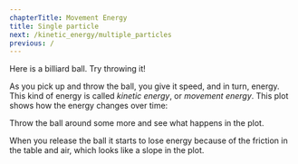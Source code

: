 ```yaml
---
chapterTitle: Movement Energy
title: Single particle
next: /kinetic_energy/multiple_particles
previous: /
---
```



<script src="shared.js"></script>

<div id="chapter">

<div class="page">
<script>
    var singleEnergySim = createSimulation({
        initialize: function(simulation) {
            var p = simulation.parameters;
            p.friction = pageGlobal.friction;

            var particle = new Particle();
            particle.radius = pageGlobal.radius;
            addParticle(simulation, particle);

    		setToolbarAvailableTools(simulation.toolbar, ["impulse"]);
        }
    });
</script>

<div class="stepLog twoColumn">
Here is a billiard ball. Try throwing it!

<script>
	cue(function () {
        var energy = getTotalEnergy(singleEnergySim);
        return (energy > 2);
    });
    endStep();
</script>

As you pick up and throw the ball, you give it speed, and in turn, energy. This kind of energy is called
_kinetic energy_, or _movement energy_. This plot shows how the energy changes over time:

<script>
	createTimeSeriesHere({
		timeRange: pageGlobal.timeRange,
        yMax: pageGlobal.energyPlotMax,
		update: function() {
			var energy = getTotalEnergy(singleEnergySim);
			return {time: singleEnergySim.time, data: [energy]};
		},
	});
</script>

Throw the ball around some more and see what happens in the plot.

<script>
	var state = {throwCount: 0, hadHighSpeed: false};
	cue(function (dt) {
			var speed = v2.magnitude(singleEnergySim.particles[0].velocity);
			var hasHighSpeedNow = speed > 0.5;
			if (state.hadHighSpeed && (!hasHighSpeedNow))
			{
				state.throwCount += 1;
			}
			state.hadHighSpeed = hasHighSpeedNow;

			return (state.throwCount >= 1);
	});
    endStep();
</script>

When you release the ball it starts to lose energy because of the friction in the table and air, which looks like a slope in the plot. 
</div>
<div class="twoColumn">
<script>
	insertHere(singleEnergySim.div);
</script>
</div>
</div>

</div>


